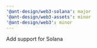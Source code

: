 ```yaml
---
'@ant-design/web3-solana': major
'@ant-design/web3-assets': minor
'@ant-design/web3': minor
---
```


Add support for Solana
